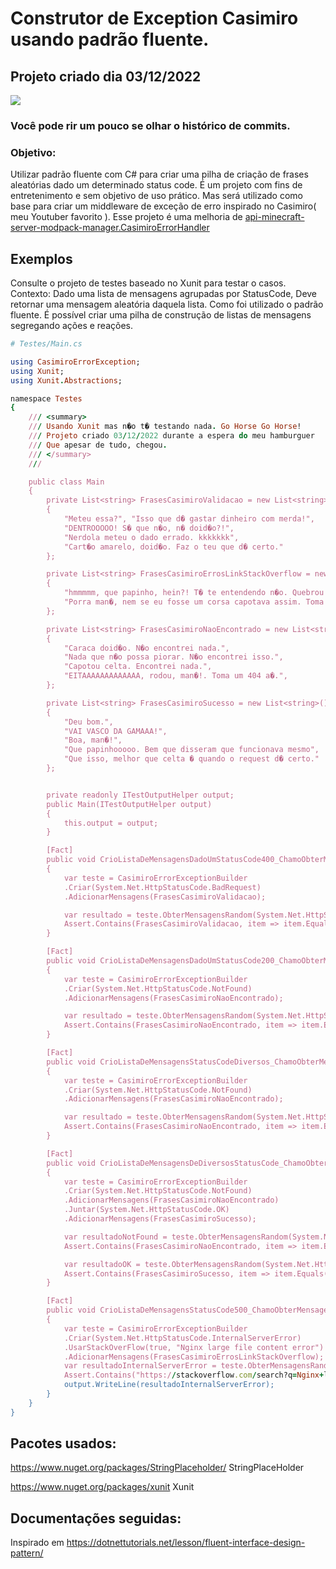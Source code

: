 # Construtor de Exception Casimiro usando padrão fluente.

## Projeto criado dia 03/12/2022

[<img src="https://s2.glbimg.com/kYIwv3fZ4IND_0MaIw0IDEzjTuw=/0x0:1360x850/984x0/smart/filters:strip_icc()/i.s3.glbimg.com/v1/AUTH_08fbf48bc0524877943fe86e43087e7a/internal_photos/bs/2022/T/9/eTHsI7QO6y3fSIBqtYyw/casimiro.jpg">](https://www.twitch.tv/casimito?lang=pt-br)

### Você pode rir um pouco se olhar o histórico de commits.

### Objetivo:

Utilizar padrão fluente com C# para criar uma pilha de criação de frases aleatórias dado um determinado status code.
É um projeto com fins de entretenimento e sem objetivo de uso prático. Mas será utilizado como base para criar um middleware de exceção de erro inspirado no Casimiro( meu Youtuber favorito ). Esse projeto é uma melhoria de 
[api-minecraft-server-modpack-manager.CasimiroErrorHandler](https://github.com/boberto-projects/api-minecraft-server-modpack-manager/blob/master/MinecraftServer.Api/Middlewares/CasimiroErrorHandler.cs)



## Exemplos

Consulte o projeto de testes baseado no Xunit para testar o casos.
Contexto: Dado uma lista de mensagens agrupadas por StatusCode,
Deve retornar uma mensagem aleatória daquela lista.
Como foi utilizado o padrão fluente. É possível criar uma pilha de construção de listas de mensagens segregando ações e reações.


```rb
# Testes/Main.cs

using CasimiroErrorException;
using Xunit;
using Xunit.Abstractions;

namespace Testes
{
    /// <summary>
    /// Usando Xunit mas n�o t� testando nada. Go Horse Go Horse!
    /// Projeto criado 03/12/2022 durante a espera do meu hamburguer
    /// Que apesar de tudo, chegou.
    /// </summary>
    /// 

    public class Main
    {
        private List<string> FrasesCasimiroValidacao = new List<string>()
        {
            "Meteu essa?", "Isso que d� gastar dinheiro com merda!",
            "DENTROOOOO! S� que n�o, n� doid�o?!",
            "Nerdola meteu o dado errado. kkkkkkk",
            "Cart�o amarelo, doid�o. Faz o teu que d� certo."
        };

        private List<string> FrasesCasimiroErrosLinkStackOverflow = new List<string>()
        {
            "hmmmmm, que papinho, hein?! T� te entendendo n�o. Quebrou o servidor bonito. Toma um link do StackOverFlow: {LINK_STACKOVERFLOW}",
            "Porra man�, nem se eu fosse um corsa capotava assim. Toma um link do StackOverFlow: {LINK_STACKOVERFLOW}"
        };

        private List<string> FrasesCasimiroNaoEncontrado = new List<string>()
        {
            "Caraca doid�o. N�o encontrei nada.",
            "Nada que n�o possa piorar. N�o encontrei isso.",
            "Capotou celta. Encontrei nada.",
            "EITAAAAAAAAAAAAA, rodou, man�!. Toma um 404 a�.",
        };

        private List<string> FrasesCasimiroSucesso = new List<string>()
        {
            "Deu bom.",
            "VAI VASCO DA GAMAAA!",
            "Boa, man�!",
            "Que papinhooooo. Bem que disseram que funcionava mesmo",
            "Que isso, melhor que celta � quando o request d� certo."
        };


        private readonly ITestOutputHelper output;
        public Main(ITestOutputHelper output)
        {
            this.output = output;
        }

        [Fact]
        public void CrioListaDeMensagensDadoUmStatusCode400_ChamoObterMensagens_RetornaUmaMensagemStatusCode400Aleatoria()
        {
            var teste = CasimiroErrorExceptionBuilder
            .Criar(System.Net.HttpStatusCode.BadRequest)
            .AdicionarMensagens(FrasesCasimiroValidacao);

            var resultado = teste.ObterMensagensRandom(System.Net.HttpStatusCode.BadRequest);
            Assert.Contains(FrasesCasimiroValidacao, item => item.Equals(resultado));
        }

        [Fact]
        public void CrioListaDeMensagensDadoUmStatusCode200_ChamoObterMensagens_RetornaUmaMensagemStatusCode200Aleatoria()
        {
            var teste = CasimiroErrorExceptionBuilder
            .Criar(System.Net.HttpStatusCode.NotFound)
            .AdicionarMensagens(FrasesCasimiroNaoEncontrado);

            var resultado = teste.ObterMensagensRandom(System.Net.HttpStatusCode.NotFound);
            Assert.Contains(FrasesCasimiroNaoEncontrado, item => item.Equals(resultado));
        }

        [Fact]
        public void CrioListaDeMensagensStatusCodeDiversos_ChamoObterMensagensParaStatusCode200EStatusCode400_RetornaUmaMensagemAleatoria()
        {
            var teste = CasimiroErrorExceptionBuilder
            .Criar(System.Net.HttpStatusCode.NotFound)
            .AdicionarMensagens(FrasesCasimiroNaoEncontrado);

            var resultado = teste.ObterMensagensRandom(System.Net.HttpStatusCode.NotFound);
            Assert.Contains(FrasesCasimiroNaoEncontrado, item => item.Equals(resultado));
        }

        [Fact]
        public void CrioListaDeMensagensDeDiversosStatusCode_ChamoObterMensagens_RetornaUmaMensagemAleatoriaDadoUmStatusCode()
        {
            var teste = CasimiroErrorExceptionBuilder
            .Criar(System.Net.HttpStatusCode.NotFound)
            .AdicionarMensagens(FrasesCasimiroNaoEncontrado)
            .Juntar(System.Net.HttpStatusCode.OK)
            .AdicionarMensagens(FrasesCasimiroSucesso);

            var resultadoNotFound = teste.ObterMensagensRandom(System.Net.HttpStatusCode.NotFound);
            Assert.Contains(FrasesCasimiroNaoEncontrado, item => item.Equals(resultadoNotFound));

            var resultadoOK = teste.ObterMensagensRandom(System.Net.HttpStatusCode.OK);
            Assert.Contains(FrasesCasimiroSucesso, item => item.Equals(resultadoOK));
        }

        [Fact]
        public void CrioListaDeMensagensStatusCode500_ChamoObterMensagens_RetornaUmaMensagemAleatoriaComLinkStackOverflowDadoUmStatusCode()
        {
            var teste = CasimiroErrorExceptionBuilder
            .Criar(System.Net.HttpStatusCode.InternalServerError)
            .UsarStackOverFlow(true, "Nginx large file content error")
            .AdicionarMensagens(FrasesCasimiroErrosLinkStackOverflow);
            var resultadoInternalServerError = teste.ObterMensagensRandom(System.Net.HttpStatusCode.InternalServerError);
            Assert.Contains("https://stackoverflow.com/search?q=Nginx+large+file+content+error", resultadoInternalServerError);
            output.WriteLine(resultadoInternalServerError);
        }
    }
}
```



## Pacotes usados:

https://www.nuget.org/packages/StringPlaceholder/ StringPlaceHolder

https://www.nuget.org/packages/xunit Xunit

## Documentações seguidas:

Inspirado em https://dotnettutorials.net/lesson/fluent-interface-design-pattern/


